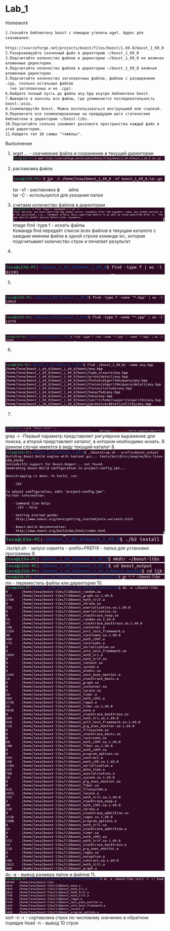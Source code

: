 # Lab_1
Homework

    1.Скачайте библиотеку boost с помощью утилиты wget. Адрес для скачивания:
      https://sourceforge.net/projects/boost/files/boost/1.69.0/boost_1_69_0.tar.gz.
    2.Разархивируйте скаченный файл в директорию ~/boost_1_69_0
    3.Подсчитайте количество файлов в директории ~/boost_1_69_0 не включая вложенные директории.
    4.Подсчитайте количество файлов в директории ~/boost_1_69_0 включая вложенные директории.
    5.Подсчитайте количество заголовочных файлов, файлов с расширением .cpp, сколько остальных файлов
      (не заголовочных и не .cpp).
    6.Найдите полный пусть до файла any.hpp внутри библиотеки boost.
    7.Выведите в консоль все файлы, где упоминается последовательность boost::asio.
    8.Скомпилирутйе boost. Можно воспользоваться инструкцией или ссылкой.
    9.Перенесите все скомпилированные на предыдущем шаге статические библиотеки в директорию ~/boost-libs.
    10.Подсчитайте сколько занимает дискового пространства каждый файл в этой директории.
    11.Найдите топ 10 самых "тяжёлых".

Выполнение
1.  wget ... - скачивание файла и сохранение в текущей директории
![image](https://github.com/Alex-Ne2/TiMP/blob/main/lab_1_1.png)
2. распаковка файла
   
    ![image](https://github.com/Alex-Ne2/TiMP/blob/main/lab_1_2.png)

    tar -xf - распаковка ф&nbsp;&nbsp;&nbsp;&nbsp;&nbsp;&nbsp;&nbsp;айла    
    tar -C - используется для указания папки
3. считаем количество файлов в директории
   ![image](https://github.com/Alex-Ne2/TiMP/blob/main/lab_1_3.png)
   image find -type f - искать файлы    
   Команда find передаёт список всех файлов в текущем каталоге с каждым именем файла в одной строке команде wc, которая подсчитывает количество строк и печатает результат
4. 
&nbsp;&nbsp;&nbsp;&nbsp;&nbsp;&nbsp;&nbsp;![image](https://github.com/Alex-Ne2/TiMP/blob/main/lab_1_4.png)
 
5.  
&nbsp;&nbsp;&nbsp;&nbsp;&nbsp;&nbsp;&nbsp;![image](https://github.com/Alex-Ne2/TiMP/blob/main/lab_1_5.png) 

&nbsp;&nbsp;&nbsp;&nbsp;&nbsp;&nbsp;&nbsp;![image](https://github.com/Alex-Ne2/TiMP/blob/main/lab_1_6.png) 

&nbsp;&nbsp;&nbsp;&nbsp;&nbsp;&nbsp;&nbsp;![image](https://github.com/Alex-Ne2/TiMP/blob/main/lab_1_7.png) 

6. 
&nbsp;&nbsp;&nbsp;&nbsp;&nbsp;&nbsp;&nbsp;![image](https://github.com/Alex-Ne2/TiMP/blob/main/lab_1_8.png) 

7. 
&nbsp;&nbsp;&nbsp;&nbsp;&nbsp;&nbsp;&nbsp; ![image](https://github.com/Alex-Ne2/TiMP/blob/main/lab_1_9.png) 
grep -r -Первый параметр представляет регулярное выражение для поиска, а второй представляет каталог, в котором необходимо искать.
В данном случае имеется в виду текущий каталог
8. ![image](https://github.com/Alex-Ne2/TiMP/blob/main/lab_1_10.png) ![image](https://github.com/Alex-Ne2/TiMP/blob/main/lab_1_11.png)
./script.sh - запуск скрипта
--prefix=PREFIX - папка для установки программы
9. ![image](https://github.com/Alex-Ne2/TiMP/blob/main/lab_1_12.png) ![image](https://github.com/Alex-Ne2/TiMP/blob/main/lab_1_13.png) ![image](https://github.com/Alex-Ne2/TiMP/blob/main/lab_1_14.png) mv - переместить файлы или директории
10. ![image](https://github.com/Alex-Ne2/TiMP/blob/main/lab_1_15.png) du -a - вывод размера папок и файлов
11. ![image](https://github.com/Alex-Ne2/TiMP/blob/main/lab_1_16.png) sort -n -r - сортировка строк по числовому значению в обратном порядке
head -n - вывод 10 строк

